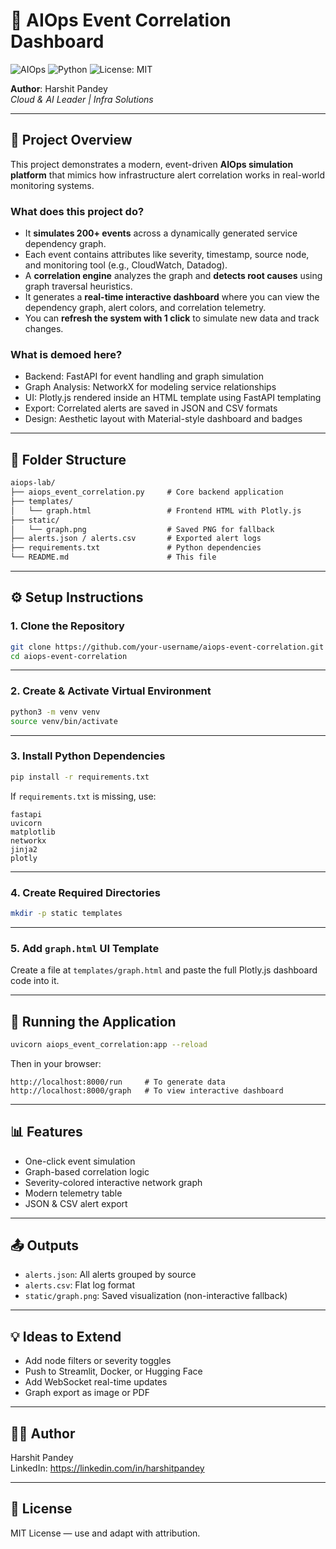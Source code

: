 
# 🚀 AIOps Event Correlation Dashboard

![AIOps](https://img.shields.io/badge/AIOps-Dashboard-blue.svg)
![Python](https://img.shields.io/badge/Python-3.10%2B-green)
![License: MIT](https://img.shields.io/badge/License-MIT-yellow.svg)

**Author**: Harshit Pandey  
_Cloud & AI Leader | Infra Solutions_

---

## 📖 Project Overview

This project demonstrates a modern, event-driven **AIOps simulation platform** that mimics how infrastructure alert correlation works in real-world monitoring systems.

### What does this project do?

- It **simulates 200+ events** across a dynamically generated service dependency graph.
- Each event contains attributes like severity, timestamp, source node, and monitoring tool (e.g., CloudWatch, Datadog).
- A **correlation engine** analyzes the graph and **detects root causes** using graph traversal heuristics.
- It generates a **real-time interactive dashboard** where you can view the dependency graph, alert colors, and correlation telemetry.
- You can **refresh the system with 1 click** to simulate new data and track changes.

### What is demoed here?

- Backend: FastAPI for event handling and graph simulation
- Graph Analysis: NetworkX for modeling service relationships
- UI: Plotly.js rendered inside an HTML template using FastAPI templating
- Export: Correlated alerts are saved in JSON and CSV formats
- Design: Aesthetic layout with Material-style dashboard and badges

---

## 📁 Folder Structure

```markdown
aiops-lab/
├── aiops_event_correlation.py     # Core backend application
├── templates/
│   └── graph.html                 # Frontend HTML with Plotly.js
├── static/
│   └── graph.png                  # Saved PNG for fallback
├── alerts.json / alerts.csv       # Exported alert logs
├── requirements.txt               # Python dependencies
└── README.md                      # This file
```

---

## ⚙️ Setup Instructions

### 1. Clone the Repository

```bash
git clone https://github.com/your-username/aiops-event-correlation.git
cd aiops-event-correlation
```

---

### 2. Create & Activate Virtual Environment

```bash
python3 -m venv venv
source venv/bin/activate
```

---

### 3. Install Python Dependencies

```bash
pip install -r requirements.txt
```

If `requirements.txt` is missing, use:

```text
fastapi
uvicorn
matplotlib
networkx
jinja2
plotly
```

---

### 4. Create Required Directories

```bash
mkdir -p static templates
```

---

### 5. Add `graph.html` UI Template

Create a file at `templates/graph.html` and paste the full Plotly.js dashboard code into it.

---

## 🚀 Running the Application

```bash
uvicorn aiops_event_correlation:app --reload
```

Then in your browser:

```
http://localhost:8000/run     # To generate data
http://localhost:8000/graph   # To view interactive dashboard
```

---

## 📊 Features

- One-click event simulation  
- Graph-based correlation logic  
- Severity-colored interactive network graph  
- Modern telemetry table  
- JSON & CSV alert export

---

## 📤 Outputs

- `alerts.json`: All alerts grouped by source  
- `alerts.csv`: Flat log format  
- `static/graph.png`: Saved visualization (non-interactive fallback)

---

## 💡 Ideas to Extend

- Add node filters or severity toggles  
- Push to Streamlit, Docker, or Hugging Face  
- Add WebSocket real-time updates  
- Graph export as image or PDF

---

## 👨‍💻 Author

Harshit Pandey  
LinkedIn: https://linkedin.com/in/harshitpandey

---

## 📄 License

MIT License — use and adapt with attribution.
````
